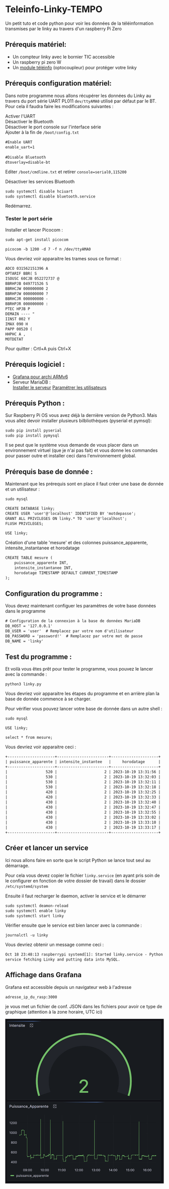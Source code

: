 # Teleinfo-Linky-TEMPO
Un petit tuto et code python pour voir les données de la téléinformation transmises par le linky au travers d'un raspberry Pi Zero


## Prérequis matériel:
- Un compteur linky avec le bornier TIC accessible
- Un raspberry pi zero W
- Un [module téléinfo](https://www.tindie.com/products/hallard/pitinfo/) (optocoupleur) pour protéger votre linky 

## Prérequis configuration matériel:
Dans notre programme nous allons récupérer les données du Linky au travers du port série UART PL011 `dev/ttyAMA0` utilisé par défaut par le BT. Pour cela il faudra faire les modifications suivantes : 

Activer l'UART          
Désactiver le Bluetooth          
Désactiver le port console sur l'interface série          
Ajouter à la fin de `/boot/config.txt`          

```
#Enable UART
enable_uart=1

#Disable Bluetooth
dtoverlay=disable-bt
```

Editer `/boot/cmdline.txt` et retirer `console=serial0,115200`

Désactiver les services Bluetooth 
```
sudo systemctl disable hciuart 
sudo systemctl disable bluetooth.service
```
Redémarrez.

### Tester le port série

Installer et lancer Picocom :
```
sudo apt-get install picocom
```
```
picocom -b 1200 -d 7 -f n /dev/ttyAMA0
```

Vous devriez voir apparaitre les trames sous ce format : 
```
ADCO 031562151396 A
OPTARIF BBR( S
ISOUSC 60CJB 052272737 @
BBRHPJB 049771526 S
BBRHCJW 000000000 2
BBRHPJW 000000000 ?
BBRHCJR 000000000 -
BBRHPJR 000000000 :
PTEC HPJB P
DEMAIN ---- "
IINST 002 Y
IMAX 090 H
PAPP 00520 (
HHPHC A ,
MOTDETAT
```

Pour quitter : Crtl+A puis Ctrl+X

## Prérequis logiciel : 
- [Grafana pour archi ARMv6](https://grafana.com/grafana/download/10.1.2?platform=arm)
- Serveur MariaDB :          
[Installer le serveur](https://www.digitalocean.com/community/tutorials/how-to-install-mariadb-on-ubuntu-20-04-quickstart-fr)
[Paramétrer les utilisateurs](https://www.digitalocean.com/community/tutorials/how-to-install-mariadb-on-ubuntu-20-04-quickstart-fr)

## Prérequis Python :
Sur Raspberry Pi OS vous avez déjà la dernière version de Python3. Mais vous allez devoir installer plusieurs bilbliothèques (pyserial et pymsql):
```
sudo pip install pyserial
sudo pip install pymysql
```
Il se peut que le système vous demande de vous placer dans un environnement virtuel (que je n'ai pas fait) et vous donne les commandes pour passer outre et installer ceci dans l'environnement global.

## Prérequis base de donnée :

Maintenant que les prérequis sont en place il faut créer une base de donnée et un utilisateur :
```
sudo mysql
```

```
CREATE DATABASE linky;
CREATE USER 'user'@'localhost' IDENTIFIED BY 'motdepasse';
GRANT ALL PRIVILEGES ON linky.* TO 'user'@'localhost';
FLUSH PRIVILEGES;
```
```
USE linky;
```
Création d'une table 'mesure' et des colonnes puissance_apparente, intensite_instantanee et horodatage
```
CREATE TABLE mesure (
    puissance_apparente INT,
    intensite_instantanee INT,
    horodatage TIMESTAMP DEFAULT CURRENT_TIMESTAMP
);
```

## Configuration du programme :

Vous devez maintenant configuer les paramètres de votre base données dans le programme

```
# Configuration de la connexion à la base de données MariaDB
DB_HOST = '127.0.0.1'
DB_USER = 'user'  # Remplacez par votre nom d'utilisateur
DB_PASSWORD = 'password!'  # Remplacez par votre mot de passe
DB_NAME = 'linky'
```
## Test du programme :

Et voilà vous êtes prêt pour tester le programme, vous pouvez le lancer avec la commande : 
```
python3 linky.py
```
Vous devriez voir apparaitre les étapes du programme et en arrière plan la base de donnée commence à se charger.

Pour vérifier vous pouvez lancer votre base de donnée dans un autre shell :

```
sudo mysql
```

```
USE linky;
```
```
select * from mesure;
```

Vous devriez voir apparaitre ceci : 
```
+---------------------+-----------------------+---------------------+
| puissance_apparente | intensite_instantee   |     horodatage      |
+---------------------+-----------------------+---------------------+
|                 520 |                     2 | 2023-10-19 13:31:56 |
|                 530 |                     2 | 2023-10-19 13:32:03 |
|                 530 |                     2 | 2023-10-19 13:32:11 |
|                 530 |                     2 | 2023-10-19 13:32:18 |
|                 420 |                     2 | 2023-10-19 13:32:25 |
|                 420 |                     2 | 2023-10-19 13:32:33 |
|                 430 |                     2 | 2023-10-19 13:32:40 |
|                 430 |                     2 | 2023-10-19 13:32:47 |
|                 430 |                     2 | 2023-10-19 13:32:55 |
|                 430 |                     2 | 2023-10-19 13:33:02 |
|                 430 |                     2 | 2023-10-19 13:33:10 |
|                 430 |                     2 | 2023-10-19 13:33:17 |
+---------------------+-----------------------+---------------------+
```
## Créer et lancer un service
Ici nous allons faire en sorte que le script Python se lance tout seul au démarrage.

Pour cela vous devez copier le fichier `linky.service` (en ayant pris soin de le configurer en fonction de votre dossier de travail) dans le dossier `/etc/systemd/system`

Ensuite il faut recharger le daemon, activer le service et le démarrer

```
sudo systemctl deamon-reload
sudo systemctl enable linky
sudo systemctl start linky
```

Vérifier ensuite que le service est bien lancer avec la commande : 
```
journalctl -u linky
```
Vous devriez obtenir un message comme ceci :
```
Oct 18 23:48:13 raspberrypi systemd[1]: Started linky.service - Python service fetching Linky and putting data into MySQL.
```

## Affichage dans Grafana

Grafana est accessible depuis un navigateur web à l'adresse 
```
adresse_ip_du_rasp:3000
```

je vous met un fichier de conf. JSON dans les fichiers pour avoir ce type de graphique (attention à la zone horaire, UTC ici)

![screen_grafaba.png](screen_grafana.png)
